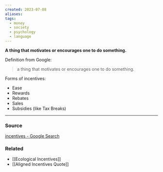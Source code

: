 ```yaml
---
created: 2023-07-08
aliases: 
tags:
  - money
  - society
  - psychology
  - language
---
```

**A thing that motivates or encourages one to do something.**

Definition from Google:

> a thing that motivates or encourages one to do something.

Forms of incentives:
- Ease
- Rewards
- Rebates
- Sales
- Subsidies (like Tax Breaks)

****
### Source

[incentives - Google Search](https://www.google.com/search?q=incentives&ie=UTF-8&oe=UTF-8&hl=en-us&client=safari)

### Related
- [[Ecological Incentives]] 
- [[Aligned Incentives Quote]]